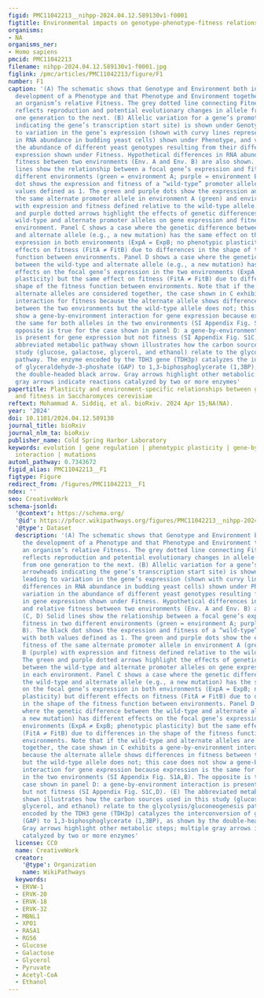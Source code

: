 ```yaml
---
figid: PMC11042213__nihpp-2024.04.12.589130v1-f0001
figtitle: Environmental impacts on genotype-phenotype-fitness relationships
organisms:
- NA
organisms_ner:
- Homo sapiens
pmcid: PMC11042213
filename: nihpp-2024.04.12.589130v1-f0001.jpg
figlink: /pmc/articles/PMC11042213/figure/F1
number: F1
caption: '(A) The schematic shows that Genotype and Environment both influence the
  development of a Phenotype and that Phenotype and Environment together determine
  an organism’s relative Fitness. The grey dotted line connecting Fitness to Genotype
  reflects reproduction and potential evolutionary changes in allele frequencies from
  one generation to the next. (B) Allelic variation for a gene’s promoter (with arrowheads
  indicating the gene’s transcription start site) is shown under Genotype, leading
  to variation in the gene’s expression (shown with curvy lines representing differences
  in RNA abundance in budding yeast cells) shown under Phenotype, and variation in
  the abundance of different yeast genotypes resulting from their differences in gene
  expression shown under Fitness. Hypothetical differences in RNA abundance and relative
  fitness between two environments (Env. A and Env. B) are also shown. (C, D) Solid
  lines show the relationship between a focal gene’s expression and fitness in two
  different environments (green = environment A; purple = environment B). The black
  dot shows the expression and fitness of a “wild-type” promoter allele, with both
  values defined as 1. The green and purple dots show the expression and fitness of
  the same alternate promoter allele in environment A (green) and environment B (purple)
  with expression and fitness defined relative to the wild-type allele. The green
  and purple dotted arrows highlight the effects of genetic differences between the
  wild-type and alternate promoter alleles on gene expression and fitness in each
  environment. Panel C shows a case where the genetic difference between the wild-type
  and alternate allele (e.g., a new mutation) has the same effect on the focal gene’s
  expression in both environments (ExpA = ExpB; no phenotypic plasticity) but different
  effects on fitness (FitA ≠ FitB) due to differences in the shape of the fitness
  function between environments. Panel D shows a case where the genetic difference
  between the wild-type and alternate allele (e.g., a new mutation) has different
  effects on the focal gene’s expression in the two environments (ExpA ≠ ExpB; phenotypic
  plasticity) but the same effect on fitness (FitA ≠ FitB) due to differences in the
  shape of the fitness function between environments. Note that if the wild-type and
  alternate alleles are considered together, the case shown in C exhibits a gene-by-environment
  interaction for fitness because the alternate allele shows differences in fitness
  between the two environments but the wild-type allele does not; this case does not
  show a gene-by-environment interaction for gene expression because expression is
  the same for both alleles in the two environments (SI Appendix Fig. S1A,B). The
  opposite is true for the case shown in panel D: a gene-by-environment interaction
  is present for gene expression but not fitness (SI Appendix Fig. S1C,D). (E) The
  abbreviated metabolic pathway shown illustrates how the carbon sources used in this
  study (glucose, galactose, glycerol, and ethanol) relate to the glycolysis/gluconeogenesis
  pathway. The enzyme encoded by the TDH3 gene (TDH3p) catalyzes the interconversion
  of glyceraldehyde-3-phoshate (GAP) to 1,3-biphosphoglycerate (1,3BP), as shown by
  the double-headed black arrow. Gray arrows highlight other metabolic steps; multiple
  gray arrows indicate reactions catalyzed by two or more enzymes'
papertitle: Plasticity and environment-specific relationships between gene expression
  and fitness in Saccharomyces cerevisiae
reftext: Mohammad A. Siddiq, et al. bioRxiv. 2024 Apr 15;NA(NA).
year: '2024'
doi: 10.1101/2024.04.12.589130
journal_title: bioRxiv
journal_nlm_ta: bioRxiv
publisher_name: Cold Spring Harbor Laboratory
keywords: evolution | gene regulation | phenotypic plasticity | gene-by-environment
  interaction | mutations
automl_pathway: 0.7343672
figid_alias: PMC11042213__F1
figtype: Figure
redirect_from: /figures/PMC11042213__F1
ndex: ''
seo: CreativeWork
schema-jsonld:
  '@context': https://schema.org/
  '@id': https://pfocr.wikipathways.org/figures/PMC11042213__nihpp-2024.04.12.589130v1-f0001.html
  '@type': Dataset
  description: '(A) The schematic shows that Genotype and Environment both influence
    the development of a Phenotype and that Phenotype and Environment together determine
    an organism’s relative Fitness. The grey dotted line connecting Fitness to Genotype
    reflects reproduction and potential evolutionary changes in allele frequencies
    from one generation to the next. (B) Allelic variation for a gene’s promoter (with
    arrowheads indicating the gene’s transcription start site) is shown under Genotype,
    leading to variation in the gene’s expression (shown with curvy lines representing
    differences in RNA abundance in budding yeast cells) shown under Phenotype, and
    variation in the abundance of different yeast genotypes resulting from their differences
    in gene expression shown under Fitness. Hypothetical differences in RNA abundance
    and relative fitness between two environments (Env. A and Env. B) are also shown.
    (C, D) Solid lines show the relationship between a focal gene’s expression and
    fitness in two different environments (green = environment A; purple = environment
    B). The black dot shows the expression and fitness of a “wild-type” promoter allele,
    with both values defined as 1. The green and purple dots show the expression and
    fitness of the same alternate promoter allele in environment A (green) and environment
    B (purple) with expression and fitness defined relative to the wild-type allele.
    The green and purple dotted arrows highlight the effects of genetic differences
    between the wild-type and alternate promoter alleles on gene expression and fitness
    in each environment. Panel C shows a case where the genetic difference between
    the wild-type and alternate allele (e.g., a new mutation) has the same effect
    on the focal gene’s expression in both environments (ExpA = ExpB; no phenotypic
    plasticity) but different effects on fitness (FitA ≠ FitB) due to differences
    in the shape of the fitness function between environments. Panel D shows a case
    where the genetic difference between the wild-type and alternate allele (e.g.,
    a new mutation) has different effects on the focal gene’s expression in the two
    environments (ExpA ≠ ExpB; phenotypic plasticity) but the same effect on fitness
    (FitA ≠ FitB) due to differences in the shape of the fitness function between
    environments. Note that if the wild-type and alternate alleles are considered
    together, the case shown in C exhibits a gene-by-environment interaction for fitness
    because the alternate allele shows differences in fitness between the two environments
    but the wild-type allele does not; this case does not show a gene-by-environment
    interaction for gene expression because expression is the same for both alleles
    in the two environments (SI Appendix Fig. S1A,B). The opposite is true for the
    case shown in panel D: a gene-by-environment interaction is present for gene expression
    but not fitness (SI Appendix Fig. S1C,D). (E) The abbreviated metabolic pathway
    shown illustrates how the carbon sources used in this study (glucose, galactose,
    glycerol, and ethanol) relate to the glycolysis/gluconeogenesis pathway. The enzyme
    encoded by the TDH3 gene (TDH3p) catalyzes the interconversion of glyceraldehyde-3-phoshate
    (GAP) to 1,3-biphosphoglycerate (1,3BP), as shown by the double-headed black arrow.
    Gray arrows highlight other metabolic steps; multiple gray arrows indicate reactions
    catalyzed by two or more enzymes'
  license: CC0
  name: CreativeWork
  creator:
    '@type': Organization
    name: WikiPathways
  keywords:
  - ERVW-1
  - ERVK-20
  - ERVK-18
  - ERVK-32
  - MBNL1
  - XPO1
  - RASA1
  - RGS6
  - Glucose
  - Galactose
  - Glycerol
  - Pyruvate
  - Acetyl-CoA
  - Ethanol
---
```

